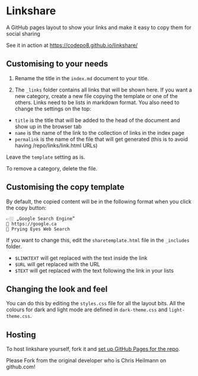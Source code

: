 # Linkshare

A GitHub pages layout to show your links and make it easy to copy them for social sharing

See it in action at https://codepo8.github.io/linkshare/

## Customising to your needs

1. Rename the title in the `index.md` document to your title.

2. The `_links` folder contains all links that will be shown here. If you want a new category, create a new file copying the template or one of the others. Links need to be lists in markdown format. You also need to change the settings on the top:

* `title` is the title that will be added to the head of the document and show up in the browser tab
* `name` is the name of the link to the collection of links in the index page
* `permalink` is the name of the file that will get generated (this is to avoid having /repo/links/link.html URLs)

Leave the `template` setting as is. 

To remove a category, delete the file. 

## Customising the copy template

By default, the copied content will be in the following format when you click the copy button:

``` 
👉🏼 „Google Search Engine”
🔗 https://google.ca
💬 Prying Eyes Web Search
``` 

If you want to change this, edit the `sharetemplate.html` file in the `_includes` folder.

* `$LINKTEXT` will get replaced with the text inside the link
* `$URL` will get replaced with the URL
* `$TEXT` will get replaced with the text following the link in your lists

## Changing the look and feel 

You can do this by editing the `styles.css` file for all the layout bits. All the colours for dark and light mode are defined in `dark-theme.css` and `light-theme.css`.

## Hosting

To host linkshare yourself, fork it and [set up GitHub Pages for the repo](https://docs.github.com/en/pages/getting-started-with-github-pages/creating-a-github-pages-site#creating-your-site). 

Please Fork from the original developer who is Chris Heilmann on github.com!
